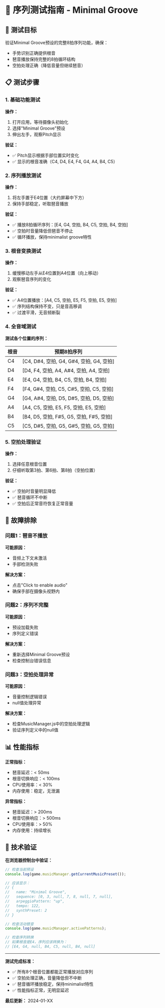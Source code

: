 # 🎵 序列测试指南 - Minimal Groove

## 🎯 测试目标

验证Minimal Groove预设的完整8拍序列功能，确保：
- 手势识别正确提供根音
- 琶音播放保持完整的8拍循环结构
- 空拍处理正确（降低音量但继续琶音）

## 📋 测试步骤

### 1. 基础功能测试

**操作：**
1. 打开应用，等待摄像头初始化
2. 选择"Minimal Groove"预设
3. 伸出左手，观察Pitch显示

**验证：**
- ✅ Pitch显示根据手部位置实时变化
- ✅ 显示的根音准确（C4, D4, E4, F4, G4, A4, B4, C5）

### 2. 序列播放测试

**操作：**
1. 将左手置于E4位置（大约屏幕中下方）
2. 保持手部稳定，听取琶音播放

**验证：**
- ✅ 播放8拍循环序列：[E4, G4, 空拍, B4, C5, 空拍, B4, 空拍]
- ✅ 空拍时音量降低但琶音不停止
- ✅ 循环播放，保持minimalist groove特性

### 3. 根音变换测试

**操作：**
1. 缓慢移动左手从E4位置到A4位置（向上移动）
2. 观察琶音序列的变化

**验证：**
- ✅ A4位置播放：[A4, C5, 空拍, E5, F5, 空拍, E5, 空拍]
- ✅ 序列结构保持不变，只是音高移调
- ✅ 过渡平滑，无音频断裂

### 4. 全音域测试

**测试各个位置的序列：**

| 根音 | 预期8拍序列 |
|------|-------------|
| C4 | [C4, D#4, 空拍, G4, G#4, 空拍, G4, 空拍] |
| D4 | [D4, F4, 空拍, A4, A#4, 空拍, A4, 空拍] |
| E4 | [E4, G4, 空拍, B4, C5, 空拍, B4, 空拍] |
| F4 | [F4, G#4, 空拍, C5, C#5, 空拍, C5, 空拍] |
| G4 | [G4, A#4, 空拍, D5, D#5, 空拍, D5, 空拍] |
| A4 | [A4, C5, 空拍, E5, F5, 空拍, E5, 空拍] |
| B4 | [B4, D5, 空拍, F#5, G5, 空拍, F#5, 空拍] |
| C5 | [C5, D#5, 空拍, G5, G#5, 空拍, G5, 空拍] |

### 5. 空拍处理验证

**操作：**
1. 选择任意根音位置
2. 仔细听取第3拍、第6拍、第8拍（空拍位置）

**验证：**
- ✅ 空拍时音量明显降低
- ✅ 琶音循环不中断
- ✅ 空拍后正常音符恢复正常音量

## 🔧 故障排除

### 问题1：琶音不播放
**可能原因：**
- 音频上下文未激活
- 手部检测失败

**解决方案：**
- 点击"Click to enable audio"
- 确保手部在摄像头视野内

### 问题2：序列不完整
**可能原因：**
- 预设加载失败
- 序列定义错误

**解决方案：**
- 重新选择Minimal Groove预设
- 检查控制台错误信息

### 问题3：空拍处理异常
**可能原因：**
- 音量控制逻辑错误
- null值处理异常

**解决方案：**
- 检查MusicManager.js中的空拍处理逻辑
- 验证序列定义中的null值

## 📊 性能指标

**正常指标：**
- 琶音延迟：< 50ms
- 根音切换响应：< 100ms
- CPU使用率：< 30%
- 内存使用：稳定，无泄漏

**异常指标：**
- 琶音延迟：> 200ms
- 根音切换响应：> 500ms
- CPU使用率：> 50%
- 内存使用：持续增长

## 🎵 技术验证

**在浏览器控制台中验证：**

```javascript
// 检查当前预设
console.log(game.musicManager.getCurrentMusicPreset());

// 应该显示：
// {
//   name: "Minimal Groove",
//   sequence: [0, 3, null, 7, 8, null, 7, null],
//   arpeggioPattern: "up",
//   tempo: 122,
//   synthPreset: 2
// }

// 检查活动琶音
console.log(game.musicManager.activePatterns);

// 检查序列转换
// 如果根音是E4，序列应该转换为：
// [E4, G4, null, B4, C5, null, B4, null]
```

---

**测试完成标准：**
- ✅ 所有8个根音位置都能正常播放对应序列
- ✅ 空拍处理正确，音量降低但不中断
- ✅ 琶音循环播放稳定，保持minimalist特性
- ✅ 性能指标正常，无明显延迟

**最后更新：** 2024-01-XX 